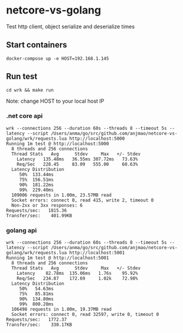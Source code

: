 # netcore-vs-golang

Test http client, object serialize and deserialize times

## Start containers
`docker-compose up -e HOST=192.168.1.145`

## Run test
`cd wrk && make run`

Note: change HOST to your local host IP

### .net core api

```
wrk --connections 256 --duration 60s --threads 8 --timeout 5s --latency --script /Users/anma/go/src/github.com/anjmao/netcore-vs-golang/wrk/requests.lua http://localhost:5000
Running 1m test @ http://localhost:5000
  8 threads and 256 connections
  Thread Stats   Avg      Stdev     Max   +/- Stdev
    Latency   135.48ms   36.55ms 307.72ms   73.63%
    Req/Sec   228.45     83.09   555.00     60.63%
  Latency Distribution
     50%  133.44ms
     75%  156.51ms
     90%  181.22ms
     99%  229.40ms
  109006 requests in 1.00m, 23.57MB read
  Socket errors: connect 0, read 415, write 2, timeout 0
  Non-2xx or 3xx responses: 6
Requests/sec:   1815.36
Transfer/sec:    401.99KB
```

### golang api

```
wrk --connections 256 --duration 60s --threads 8 --timeout 5s --latency --script /Users/anma/go/src/github.com/anjmao/netcore-vs-golang/wrk/requests.lua http://localhost:5001
Running 1m test @ http://localhost:5001
  8 threads and 256 connections
  Thread Stats   Avg      Stdev     Max   +/- Stdev
    Latency    82.78ms  135.06ms   1.76s    95.92%
    Req/Sec   234.87    172.69     1.02k    72.98%
  Latency Distribution
     50%   54.63ms
     75%   85.81ms
     90%  134.80ms
     99%  800.28ms
  106498 requests in 1.00m, 19.37MB read
  Socket errors: connect 0, read 32597, write 0, timeout 0
Requests/sec:   1772.37
Transfer/sec:    330.17KB
```

